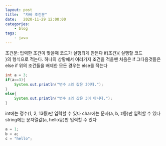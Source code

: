 ```yaml
---
layout: post
title:	"자바 조건문"
date:	2020-11-29 12:00:00
categories:
    - blog
tags:
    - java
---
```

조건문: 입력한 조건이 맞을때 코드가 실행되게 만든다
if(조건){
 실행할 코드   
}의 형식으로 적는다. 하나의 상황에서 여러가지 조건을 적을땐 처음은 if 그다음것들은 else if 위의 조건들을 배제한 모든 경우는 else를 적는다 
```java
int a = 3;
if(a==3){
    System.out.println("변수 a의 값은 3이다.");
}
else{
    System.out.println("변수 a의 값은 3이 아니다.");
}
```
int에는 정수(1, 2, 13등)만 입력할 수 있다
char에는 문자(a, b, z등)만 입력할 수 있다
string에는 문자열값(a, hello등)만 입력할 수 있다

```java
a = 1;
b = a;
c = "hello";
```